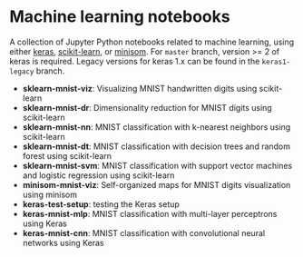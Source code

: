# Machine learning notebooks

A collection of Jupyter Python notebooks related to machine learning, using either [keras](https://keras.io/), [scikit-learn](http://scikit-learn.org/stable/), or [minisom](https://github.com/JustGlowing/minisom).  For `master` branch, version >= 2 of keras is required. Legacy versions for keras 1.x can be found in the `keras1-legacy` branch. 

* **sklearn-mnist-viz**: Visualizing MNIST handwritten digits using scikit-learn
* **sklearn-mnist-dr**: Dimensionality reduction for MNIST digits using scikit-learn
* **sklearn-mnist-nn**: MNIST classification with k-nearest neighbors using scikit-learn
* **sklearn-mnist-dt**: MNIST classification with decision trees and random forest using scikit-learn
* **sklearn-mnist-svm**: MNIST classification with support vector machines and logistic regression using scikit-learn
* **minisom-mnist-viz**: Self-organized maps for MNIST digits visualization using minisom
* **keras-test-setup**: testing the Keras setup
* **keras-mnist-mlp**: MNIST classification with multi-layer perceptrons using Keras
* **keras-mnist-cnn**: MNIST classification with convolutional neural networks using Keras

